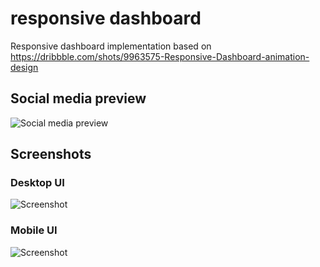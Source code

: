 # responsive dashboard

Responsive dashboard implementation based on https://dribbble.com/shots/9963575-Responsive-Dashboard-animation-design

## Social media preview

![Social media preview](https://raw.githubusercontent.com/ozcanzaferayan/responsive-dashboard/master/art/social/social.png)

## Screenshots

### Desktop UI

![Screenshot](https://raw.githubusercontent.com/ozcanzaferayan/responsive-dashboard/master/art/screenshots/screenshot.png)

### Mobile UI

![Screenshot](https://raw.githubusercontent.com/ozcanzaferayan/responsive-dashboard/master/art/screenshots/screenshot2.png)